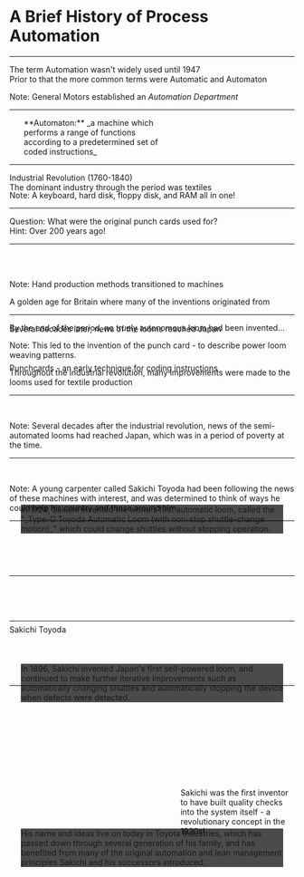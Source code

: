 A Brief History of Process Automation
=====================================

---

<!-- .slide: data-background="../assets/background/history/automation.png" data-background-size="1280px 720px" -->

<div>The term <span class="highlight">Automation</span> wasn't widely used until 1947</div>

<div class="fragment">Prior to that the more common terms were <span class="highlight">Automatic</span> and <span class="highlight">Automaton</span></div>

Note: General Motors established an _Automation Department_

---

<!-- .slide: data-background="../assets/background/history/automaton.png" data-background-size="1280px 720px" -->

<div style="width: 50%; margin-left: 5%;">**Automaton:** _a machine which <span class="highlight">performs a range of functions according to a predetermined set of coded instructions</span>_</div>

---

<!-- .slide: data-background="../assets/background/history/IBM1130CopyCard.jpg" data-background-size="1280px 720px" -->


<div style="position: relative; bottom: -24em;"><span class="highlight">Punchcards</span> - an early technique for <span class="highlight">coding instructions</span></div>

Note: A keyboard, hard disk, floppy disk, and RAM all in one!

---

<div><span class="highlight">Question:</span> What were the original punch cards used for?</div>

<div class="fragment"><span class="highlight">Hint:</span> Over 200 years ago!</div>

---

<!-- .slide: data-background="../assets/background/history/Powerloom_weaving_in_1835.jpg" data-background-size="1280px 720px" -->

<div style="position: relative; top: -10em;"><span class="highlight">Industrial Revolution</span> (1760-1840)
<div class="fragment">The dominant industry through the period was <span class="highlight">textiles</span></div></div>


Note: Hand production methods transitioned to machines

A golden age for Britain where many of the inventions originated from

---

<!-- .slide: data-background="../assets/background/history/jean-baptiste-falcon-semi-automated-loom.jpg" data-background-size="1280px 720px" -->

<div class="fragment">By the end of the period, no truely autonomous loom had been invented...</div>

Note: This led to the invention of the punch card - to describe power loom weaving patterns.

Throughout the industrial revolution, many improvements were made to the looms used for textile production

---

<!-- .slide: data-background="../assets/background/history/Toyota_Sakichi_Birthplace.jpg" data-background-size="1280px 720px" -->

<div style="position: relative; top: -10em;">Several decades later, news of the looms reached Japan</div>

Note: Several decades after the industrial revolution, news of the semi-automated looms had reached Japan, which was in a period of poverty at the time.

---

<!-- .slide: data-background="../assets/background/history/Sakichi-Toyoda-Young.jpg" data-background-size="500px 720px" -->

<div style="position: relative; bottom: -20em;"><span class="highlight">Sakichi Toyoda</span></div>

Note: 
A young carpenter called Sakichi Toyoda had been following the news of these machines with interest, and was determined to think of ways he could help his country and those around him.

---

<!-- .slide: data-background="https://media.giphy.com/media/5e0n3lu0p42kprOus8/giphy.gif" -->

<div style="margin: auto; background: rgba(0, 0, 0, 0.7); position: relative;
  width: 92%; bottom: -17em;">In 1896, Sakichi invented Japan's first self-powered loom, and continued to make further <span class="highlight">iterative improvements</span> such as automatically changing shuttles and <span class="highlight">automatically stopping the device when defects were detected</span>.</div>

---

<!-- .slide: data-background="https://media.giphy.com/media/8URhokCiR59hCTTWgB/giphy.gif" -->

<div style="margin: auto; background: rgba(0, 0, 0, 0.7); position: relative;
  width: 92%; top: -10em;">In 1924, Sakichi invented the <span class="highlight">world's first automatic loom</span>, called the "_Type-G Toyoda Automatic Loom (with non-stop shuttle-change motion)_" which could <span class="highlight">change shuttles without stopping operation</span>.</div>

---

<!-- .slide: data-background="../assets/background/history/Sakichi-Toyoda.jpg" -->

<div style="position: relative; bottom: -20em; width: 38%; margin-left: 60%;">Sakichi was the first inventor to have <span class="highlight">built quality checks into the system itself</span> - a revolutionary concept in the 1920s!</div>

---

<!-- .slide: data-background="../assets/background/history/toyota_andon.jpg" -->

<div style="margin: auto; background: rgba(0, 0, 0, 0.7); position: relative;
  width: 92%; bottom: -17em;">His name and ideas live on today in <span class="highlight">Toyota Industries</span>, which has passed down through several generation of his family, and has benefited from many of the original <span class="highlight">automation and lean management principles</span> Sakichi and his successors introduced.</div>
